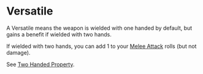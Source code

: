 # Versatile

A Versatile means the weapon is wielded with one handed by default, but gains a benefit if wielded with two hands.

If wielded with two hands, you can add 1 to your [Melee Attack](../../../../Game%20Procedures/Melee%20Attack.md) rolls (but not damage).

See [Two Handed Property](Two%20Handed%20Property.md).
